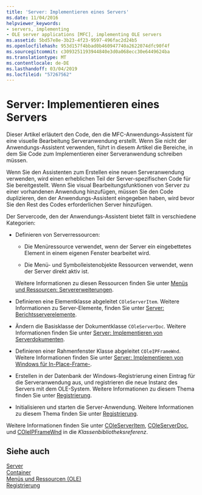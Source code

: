 ```yaml
---
title: 'Server: Implementieren eines Servers'
ms.date: 11/04/2016
helpviewer_keywords:
- servers, implementing
- OLE server applications [MFC], implementing OLE servers
ms.assetid: 5bd57e8e-3b23-4f23-9597-496fac2d24b5
ms.openlocfilehash: 953d157f4bbad0b460947740a2622074dfc90f4f
ms.sourcegitcommit: c3093251193944840e3d0a068ecc30e6449624ba
ms.translationtype: MT
ms.contentlocale: de-DE
ms.lasthandoff: 03/04/2019
ms.locfileid: "57267562"
---
```

# <a name="servers-implementing-a-server"></a>Server: Implementieren eines Servers

Dieser Artikel erläutert den Code, den die MFC-Anwendungs-Assistent für eine visuelle Bearbeitung Serveranwendung erstellt. Wenn Sie nicht der Anwendungs-Assistent verwenden, führt in diesem Artikel die Bereiche, in dem Sie Code zum Implementieren einer Serveranwendung schreiben müssen.

Wenn Sie den Assistenten zum Erstellen eine neuen Serveranwendung verwenden, wird einen erheblichen Teil der Server-spezifischen Code für Sie bereitgestellt. Wenn Sie visual Bearbeitungsfunktionen von Server zu einer vorhandenen Anwendung hinzufügen, müssen Sie den Code duplizieren, den der Anwendungs-Assistent eingegeben haben, wird bevor Sie den Rest des Codes erforderlichen Server hinzufügen.

Der Servercode, den der Anwendungs-Assistent bietet fällt in verschiedene Kategorien:

- Definieren von Serverressourcen:

  - Die Menüressource verwendet, wenn der Server ein eingebettetes Element in einem eigenen Fenster bearbeitet wird.

  - Die Menü- und Symbolleistenobjekte Ressourcen verwendet, wenn der Server direkt aktiv ist.

  Weitere Informationen zu diesen Ressourcen finden Sie unter [Menüs und Ressourcen: Servererweiterungen](../mfc/menus-and-resources-server-additions.md).

- Definieren eine Elementklasse abgeleitet `COleServerItem`. Weitere Informationen zu Server-Elemente, finden Sie unter [Server: Berichtsserverelemente](../mfc/servers-server-items.md).

- Ändern die Basisklasse der Dokumentklasse `COleServerDoc`. Weitere Informationen finden Sie unter [Server: Implementieren von Serverdokumenten](../mfc/servers-implementing-server-documents.md).

- Definieren einer Rahmenfenster Klasse abgeleitet `COleIPFrameWnd`. Weitere Informationen finden Sie unter [Server: Implementieren von Windows für In-Place-Frame-](../mfc/servers-implementing-in-place-frame-windows.md).

- Erstellen in der Datenbank der Windows-Registrierung einen Eintrag für die Serveranwendung aus, und registrieren die neue Instanz des Servers mit dem OLE-System. Weitere Informationen zu diesem Thema finden Sie unter [Registrierung](../mfc/registration.md).

- Initialisieren und starten die Server-Anwendung. Weitere Informationen zu diesem Thema finden Sie unter [Registrierung](../mfc/registration.md).

Weitere Informationen finden Sie unter [COleServerItem](../mfc/reference/coleserveritem-class.md), [COleServerDoc](../mfc/reference/coleserverdoc-class.md), und [COleIPFrameWnd](../mfc/reference/coleipframewnd-class.md) in die *Klassenbibliotheksreferenz*.

## <a name="see-also"></a>Siehe auch

[Server](../mfc/servers.md)<br/>
[Container](../mfc/containers.md)<br/>
[Menüs und Ressourcen (OLE)](../mfc/menus-and-resources-ole.md)<br/>
[Registrierung](../mfc/registration.md)
